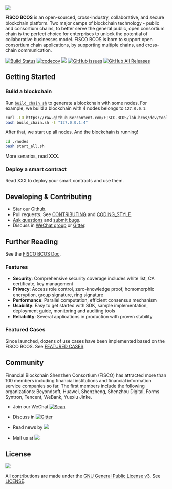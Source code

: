 ![](docs/images/FISCO_BCOS_Logo.svg)

**FISCO BCOS** is an open-sourced, cross-industry, collaborative, and secure blockchain platform. Two major camps of blockchain technology - public and consortium chains, to better serve the general public, open consortium chain is the perfect choice for enterprises to unlock the potential of collaborative businesses model. FISCO BCOS is born to support open consortium chain applications, by supporting multiple chains, and cross-chain communication.

[![Build Status](https://travis-ci.org/FISCO-BCOS/lab-bcos.svg)](https://travis-ci.org/FISCO-BCOS/lab-bcos)  [![codecov](https://codecov.io/gh/FISCO-BCOS/lab-bcos/branch/master/graph/badge.svg)](https://codecov.io/gh/FISCO-BCOS/lab-bcos) [![](https://img.shields.io/github/issues-pr/FISCO-BCOS/lab-bcos.svg)](https://github.com/FISCO-BCOS/lab-bcos/pulls) [![GitHub issues](https://img.shields.io/github/issues/FISCO-BCOS/lab-bcos.svg)](https://github.com/FISCO-BCOS/lab-bcos/issues) [![GitHub All Releases](https://img.shields.io/github/downloads/FISCO-BCOS/lab-bcos/total.svg)](https://github.com/FISCO-BCOS/lab-bcos) 

## Getting Started

### Build a blockchain

Run [`build_chain.sh`](tools/build_chain.sh) to generate a blockchain with some nodes. For example, we build a blockchain with 4 nodes belongs to `127.0.0.1`.

```bash
curl -LO https://raw.githubusercontent.com/FISCO-BCOS/lab-bcos/dev/tools/build_chain.sh
bash build_chain.sh -l "127.0.0.1:4"
```

After that, we start up all nodes. And the blockchain is running!

```bash
cd ./nodes
bash start_all.sh
```

More senarios, read XXX.

### Deploy a smart contract

Read XXX to deploy your smart contracts and use them.

## Developing & Contributing

* Star our Github. 
* Pull requests. See [CONTRIBUTING](CONTRIBUTING.md) and [CODING_STYLE](CODING_STYLE.md).
* [Ask questions](https://github.com/FISCO-BCOS/lab-bcos/issues) and [submit bugs](https://github.com/FISCO-BCOS/lab-bcos/issues).
* Discuss in [WeChat group](docs/images/WeChatQR.jpeg) or [Gitter](https://gitter.im/fisco-bcos/Lobby).

## Further Reading

See the [FISCO BCOS Doc](https://fisco-bcos-documentation-en.readthedocs.io/en/latest/).

### Features

* **Security**: Comprehensive security coverage includes white list, CA certificate, key management
* **Privacy**: Access role control, zero-knowledge proof, homomorphic encryption, group signature, ring signature
* **Performance**: Parallel computation, efficient consensus mechanism
* **Usability**: Easy to get started with SDK, sample implementation, deployment guide, monitoring and auditing tools
* **Reliability**: Several applications in production with proven stability


### Featured Cases

Since launched, dozens of use cases have been implemented based on the FISCO BCOS. See [FEATURED CASES](http://www.fisco-bcos.org/assets/docs/FISCO%20BCOS%20-%20Featured%20Cases.pdf).

## Community

Financial Blockchain Shenzhen Consortium (FISCO) has attracted more than 100 members including financial institutions and financial information service companies so far. The first members include the following organizations: Beyondsoft, Huawei, Shenzheng, Shenzhou Digital, Forms Syntron, Tencent, WeBank, Yuexiu Jinke.

- Join our WeChat [![Scan](https://img.shields.io/badge/style-Scan_QR_Code-green.svg?logo=wechat&longCache=false&style=social&label=Group)](docs/images/WeChatQR.jpeg) 


- Discuss in [![Gitter](https://img.shields.io/badge/style-on_gitter-green.svg?logo=gitter&longCache=false&style=social&label=Chat)](https://gitter.im/fisco-bcos/Lobby) 


- Read news by [![](https://img.shields.io/twitter/url/http/shields.io.svg?style=social&label=Follow@FiscoBcos)](https://twitter.com/FiscoBcos)


- Mail us at [![](https://img.shields.io/twitter/url/http/shields.io.svg?logo=Gmail&style=social&label=service@fisco.com.cn)](mailto:service@fisco.com.cn)


## License

[![](https://img.shields.io/github/license/FISCO-BCOS/lab-bcos.svg)](LICENSE)

All contributions are made under the [GNU General Public License v3](https://www.gnu.org/licenses/gpl-3.0.en.html). See [LICENSE](LICENSE).
